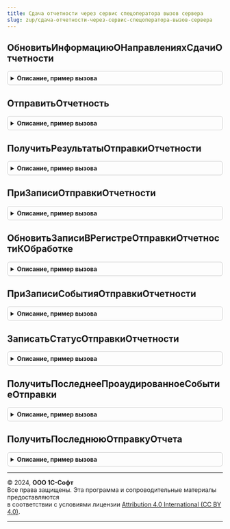 ```yaml
---
title: Сдача отчетности через сервис спецоператора вызов сервера
slug: zup/сдача-отчетности-через-сервис-спецоператора-вызов-сервера
---
```



## ОбновитьИнформациюОНаправленияхСдачиОтчетности
<details style="margin: 1em 0; padding: 0.5em; border: 1px solid #ccc; border-radius: 6px;">

<summary style="font-weight: bold; cursor: pointer;">Описание, пример вызова</summary>

```bsl

Процедура ОбновитьИнформациюОНаправленияхСдачиОтчетности() Экспорт
```

Пример вызова
```bsl
СдачаОтчетностиЧерезСервисСпецоператораВызовСервера.ОбновитьИнформациюОНаправленияхСдачиОтчетности() 
```
</details>

## ОтправитьОтчетность
<details style="margin: 1em 0; padding: 0.5em; border: 1px solid #ccc; border-radius: 6px;">

<summary style="font-weight: bold; cursor: pointer;">Описание, пример вызова</summary>

```bsl

Процедура ОтправитьОтчетность() Экспорт
```

Пример вызова
```bsl
СдачаОтчетностиЧерезСервисСпецоператораВызовСервера.ОтправитьОтчетность() 
```
</details>

## ПолучитьРезультатыОтправкиОтчетности
<details style="margin: 1em 0; padding: 0.5em; border: 1px solid #ccc; border-radius: 6px;">

<summary style="font-weight: bold; cursor: pointer;">Описание, пример вызова</summary>

```bsl

Процедура ПолучитьРезультатыОтправкиОтчетности() Экспорт
```

Пример вызова
```bsl
СдачаОтчетностиЧерезСервисСпецоператораВызовСервера.ПолучитьРезультатыОтправкиОтчетности() 
```
</details>

## ПриЗаписиОтправкиОтчетности
<details style="margin: 1em 0; padding: 0.5em; border: 1px solid #ccc; border-radius: 6px;">

<summary style="font-weight: bold; cursor: pointer;">Описание, пример вызова</summary>

```bsl

Процедура ПриЗаписиОтправкиОтчетности(Объект, Отказ) Экспорт
```

Пример вызова
```bsl
СдачаОтчетностиЧерезСервисСпецоператораВызовСервера.ПриЗаписиОтправкиОтчетности(Объект, Отказ) 
```
</details>

## ОбновитьЗаписиВРегистреОтправкиОтчетностиКОбработке
<details style="margin: 1em 0; padding: 0.5em; border: 1px solid #ccc; border-radius: 6px;">

<summary style="font-weight: bold; cursor: pointer;">Описание, пример вызова</summary>

```bsl

Процедура ОбновитьЗаписиВРегистреОтправкиОтчетностиКОбработке() Экспорт
```

Пример вызова
```bsl
СдачаОтчетностиЧерезСервисСпецоператораВызовСервера.ОбновитьЗаписиВРегистреОтправкиОтчетностиКОбработке());
```
</details>

## ПриЗаписиСобытияОтправкиОтчетности
<details style="margin: 1em 0; padding: 0.5em; border: 1px solid #ccc; border-radius: 6px;">

<summary style="font-weight: bold; cursor: pointer;">Описание, пример вызова</summary>

```bsl

Процедура ПриЗаписиСобытияОтправкиОтчетности(Объект, Отказ) Экспорт
```

Пример вызова
```bsl
СдачаОтчетностиЧерезСервисСпецоператораВызовСервера.ПриЗаписиСобытияОтправкиОтчетности(Объект, Отказ) 
```
</details>

## ЗаписатьСтатусОтправкиОтчетности
<details style="margin: 1em 0; padding: 0.5em; border: 1px solid #ccc; border-radius: 6px;">

<summary style="font-weight: bold; cursor: pointer;">Описание, пример вызова</summary>

```bsl

Процедура ЗаписатьСтатусОтправкиОтчетности(ОтправкаОтчетности, Статус = Неопределено, ПричиныОтказа = Неопределено) Экспорт
```

Пример вызова
```bsl
СдачаОтчетностиЧерезСервисСпецоператораВызовСервера.ЗаписатьСтатусОтправкиОтчетности(ОтправкаОтчетности, Статус, ПричиныОтказа);
```
</details>

## ПолучитьПоследнееПроаудированноеСобытиеОтправки
<details style="margin: 1em 0; padding: 0.5em; border: 1px solid #ccc; border-radius: 6px;">

<summary style="font-weight: bold; cursor: pointer;">Описание, пример вызова</summary>

```bsl

Функция ПолучитьПоследнееПроаудированноеСобытиеОтправки(ОтправкаОтчетности, Статус = Неопределено, ПричиныОтказа = Неопределено) Экспорт
```

Пример вызова
```bsl
Результат = СдачаОтчетностиЧерезСервисСпецоператораВызовСервера.ПолучитьПоследнееПроаудированноеСобытиеОтправки(ОтправкаОтчетности, Статус, ПричиныОтказа);
```
</details>

## ПолучитьПоследнююОтправкуОтчета
<details style="margin: 1em 0; padding: 0.5em; border: 1px solid #ccc; border-radius: 6px;">

<summary style="font-weight: bold; cursor: pointer;">Описание, пример вызова</summary>

```bsl

Функция ПолучитьПоследнююОтправкуОтчета(Отчет, СтатусПоследнейОтправки = Неопределено) Экспорт
```

Пример вызова
```bsl
Результат = СдачаОтчетностиЧерезСервисСпецоператораВызовСервера.ПолучитьПоследнююОтправкуОтчета(Отчет, СтатусПоследнейОтправки);
```
</details>

---

© 2024, **ООО 1С-Софт**  
Все права защищены. Эта программа и сопроводительные материалы предоставляются  
в соответствии с условиями лицензии [Attribution 4.0 International (CC BY 4.0)](https://creativecommons.org/licenses/by/4.0/legalcode).

---
